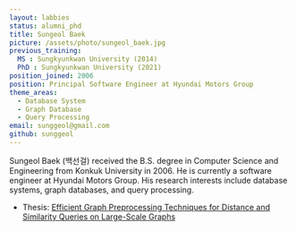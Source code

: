 ```yaml
---
layout: labbies
status: alumni_phd
title: Sungeol Baek
picture: /assets/photo/sungeol_baek.jpg
previous_training:
  MS : Sungkyunkwan University (2014)
  PhD : Sungkyunkwan University (2021)
position_joined: 2006
position: Principal Software Engineer at Hyundai Motors Group
theme_areas:
  - Database System
  - Graph Database
  - Query Processing
email: sunggeol@gmail.com
github: sunggeol
---
```


Sungeol Baek (백선걸) received the B.S. degree in Computer Science and Engineering from Konkuk University in 2006. He is currently a software engineer at Hyundai Motors Group. His research interests include database systems, graph databases, and query processing.

* Thesis: [Efficient Graph Preprocessing Techniques for Distance and Similarity Queries on Large-Scale Graphs](http://www.dcollection.net/handler/skku/000000161069)
